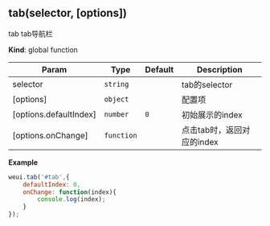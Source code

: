 <a name="tab"></a>

## tab(selector, [options])
tab tab导航栏

**Kind**: global function  

| Param | Type | Default | Description |
| --- | --- | --- | --- |
| selector | <code>string</code> |  | tab的selector |
| [options] | <code>object</code> |  | 配置项 |
| [options.defaultIndex] | <code>number</code> | <code>0</code> | 初始展示的index |
| [options.onChange] | <code>function</code> |  | 点击tab时，返回对应的index |

**Example**  
```js
weui.tab('#tab',{    defaultIndex: 0,    onChange: function(index){        console.log(index);    }});
```

